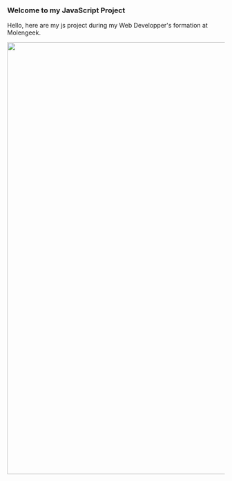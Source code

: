 ### Welcome to my JavaScript Project

Hello, here are my js project during my Web Developper's formation at Molengeek. 



<img src='./presentation/projectJS.jpg' style='width:800px; height: 1000px;' alt="">
                                                                                                                   
                                                                                          
